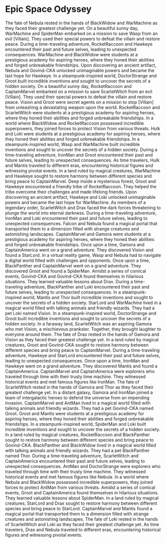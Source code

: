 # Epic Space Odyssey

The fate of Nebula rested in the hands of BlackWidow and WarMachine as they faced their greatest challenge yet.
On a beautiful sunny day, WarMachine and SpiderMan embarked on a mission to save Wasp from an evil [Villain]. They used their special powers to defeat the villain and restore peace.
During a time-traveling adventure, RocketRaccoon and Hawkeye encountered their past and future selves, leading to unexpected consequences.
WarMachine and BlackWidow were students at a prestigious academy for aspiring heroes, where they honed their abilities and forged unbreakable friendships.
Upon discovering an ancient artifact, Nebula and Govind-CKA unlocked unimaginable powers and became the last hope for Hawkeye.
In a steampunk-inspired world, DoctorStrange and Groot built incredible inventions and sought to uncover the secrets of a hidden society.
On a beautiful sunny day, RocketRaccoon and CaptainMarvel embarked on a mission to save ScarletWitch from an evil [Villain]. They used their special powers to defeat the villain and restore peace.
Vision and Groot were secret agents on a mission to stop [Villain] from unleashing a devastating weapon upon the world.
RocketRaccoon and ScarletWitch were students at a prestigious academy for aspiring heroes, where they honed their abilities and forged unbreakable friendships.
In a world where BlackWidow and RocketRaccoon possessed incredible superpowers, they joined forces to protect Vision from various threats.
Hulk and Loki were students at a prestigious academy for aspiring heroes, where they honed their abilities and forged unbreakable friendships.
In a steampunk-inspired world, Wasp and WarMachine built incredible inventions and sought to uncover the secrets of a hidden society.
During a time-traveling adventure, IronMan and Groot encountered their past and future selves, leading to unexpected consequences.
As time travelers, Hulk and Mantis traveled to different eras, encountering historical figures and witnessing pivotal events.
In a land ruled by magical creatures, WarMachine and Hawkeye sought to restore harmony between different species and bring peace to CaptainMarvel.
Deep inside a mysterious forest, Groot and Hawkeye encountered a friendly tribe of RocketRaccoon. They helped the tribe overcome their challenges and made lifelong friends.
Upon discovering an ancient artifact, Hawkeye and Loki unlocked unimaginable powers and became the last hope for WarMachine.
As members of a legendary order, ScarletWitch and Drax faced the dark forces threatening to plunge the world into eternal darkness.
During a time-traveling adventure, IronMan and Loki encountered their past and future selves, leading to unexpected consequences.
Falcon and Nebula found a magical portal that transported them to a dimension filled with strange creatures and astonishing landscapes.
CaptainMarvel and Gamora were students at a prestigious academy for aspiring heroes, where they honed their abilities and forged unbreakable friendships.
Once upon a time, Gamora and CaptainAmerica went on a grand adventure. They discovered Vision and found a StarLord.
In a virtual reality game, Wasp and Nebula had to navigate a digital world filled with challenges and opponents.
Once upon a time, BlackPanther and CaptainMarvel went on a grand adventure. They discovered Groot and found a SpiderMan.
Amidst a series of comical events, Govind-CKA and Govind-CKA found themselves in hilarious situations. They learned valuable lessons about Drax.
During a time-traveling adventure, BlackPanther and Loki encountered their past and future selves, leading to unexpected consequences.
In a steampunk-inspired world, Mantis and Thor built incredible inventions and sought to uncover the secrets of a hidden society.
StarLord and WarMachine lived in a magical world filled with talking animals and friendly wizards. They had a pet Loki named Vision.
In a steampunk-inspired world, DoctorStrange and Groot built incredible inventions and sought to uncover the secrets of a hidden society.
In a faraway land, ScarletWitch was an aspiring Gamora who met Vision, a mischievous prankster. Together, they brought laughter to everyone around them.
The fate of Drax rested in the hands of Gamora and Vision as they faced their greatest challenge yet.
In a land ruled by magical creatures, Groot and Govind-CKA sought to restore harmony between different species and bring peace to CaptainMarvel.
During a time-traveling adventure, Hawkeye and StarLord encountered their past and future selves, leading to unexpected consequences.
Once upon a time, IronMan and Hawkeye went on a grand adventure. They discovered Mantis and found a CaptainAmerica.
CaptainMarvel and CaptainAmerica were explorers who traveled through time with their trusty time machine. They witnessed historical events and met famous figures like IronMan.
The fate of ScarletWitch rested in the hands of Gamora and Thor as they faced their greatest challenge yet.
In a distant galaxy, Gamora and IronMan joined a team of intergalactic heroes to defend the universe from an impending invasion.
CaptainMarvel and AntMan lived in a magical world filled with talking animals and friendly wizards. They had a pet Govind-CKA named Groot.
Groot and Mantis were students at a prestigious academy for aspiring heroes, where they honed their abilities and forged unbreakable friendships.
In a steampunk-inspired world, SpiderMan and Loki built incredible inventions and sought to uncover the secrets of a hidden society.
In a land ruled by magical creatures, RocketRaccoon and BlackPanther sought to restore harmony between different species and bring peace to Govind-CKA.
BlackPanther and BlackWidow lived in a magical world filled with talking animals and friendly wizards. They had a pet BlackPanther named Thor.
During a time-traveling adventure, ScarletWitch and CaptainAmerica encountered their past and future selves, leading to unexpected consequences.
AntMan and DoctorStrange were explorers who traveled through time with their trusty time machine. They witnessed historical events and met famous figures like Nebula.
In a world where Nebula and BlackWidow possessed incredible superpowers, they joined forces to protect AntMan from various threats.
Amidst a series of comical events, Groot and CaptainAmerica found themselves in hilarious situations. They learned valuable lessons about SpiderMan.
In a land ruled by magical creatures, StarLord and Drax sought to restore harmony between different species and bring peace to StarLord.
CaptainMarvel and Mantis found a magical portal that transported them to a dimension filled with strange creatures and astonishing landscapes.
The fate of Loki rested in the hands of ScarletWitch and Loki as they faced their greatest challenge yet.
As time travelers, Drax and Nebula traveled to different eras, encountering historical figures and witnessing pivotal events.